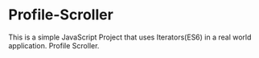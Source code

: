 # Profile-Scroller
This is a simple JavaScript Project that uses Iterators(ES6) in a real world application. Profile Scroller.
